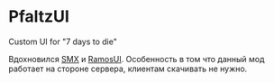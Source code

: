 # PfaltzUI
Custom UI for "7 days to die"

Вдохновился [SMX](https://github.com/Sirillion) и [RamosUI](https://7daystodiemods.com/ramos-xui/).
Особенность в том что данный мод работает на стороне сервера, клиентам скачивать не нужно.
